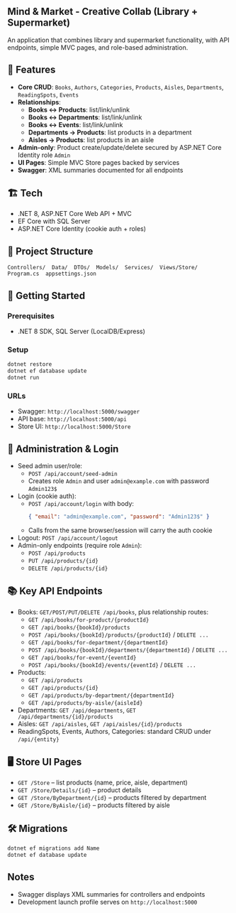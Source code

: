 ## Mind & Market - Creative Collab (Library + Supermarket)

An application that combines library and supermarket functionality, with API endpoints, simple MVC pages, and role-based administration.

## 🌟 Features

- **Core CRUD**: `Books`, `Authors`, `Categories`, `Products`, `Aisles`, `Departments`, `ReadingSpots`, `Events`
- **Relationships**:
  - **Books ↔ Products**: list/link/unlink
  - **Books ↔ Departments**: list/link/unlink
  - **Books ↔ Events**: list/link/unlink
  - **Departments → Products**: list products in a department
  - **Aisles → Products**: list products in an aisle
- **Admin-only**: Product create/update/delete secured by ASP.NET Core Identity role `Admin`
- **UI Pages**: Simple MVC Store pages backed by services
- **Swagger**: XML summaries documented for all endpoints

## 🏗️ Tech

- .NET 8, ASP.NET Core Web API + MVC
- EF Core with SQL Server
- ASP.NET Core Identity (cookie auth + roles)

## 📁 Project Structure

```
Controllers/  Data/  DTOs/  Models/  Services/  Views/Store/  Program.cs  appsettings.json
```

## 🚀 Getting Started

### Prerequisites
- .NET 8 SDK, SQL Server (LocalDB/Express)

### Setup
```bash
dotnet restore
dotnet ef database update
dotnet run
```

### URLs
- Swagger: `http://localhost:5000/swagger`
- API base: `http://localhost:5000/api`
- Store UI: `http://localhost:5000/Store`

## 🔐 Administration & Login

- Seed admin user/role:
  - `POST /api/account/seed-admin`
  - Creates role `Admin` and user `admin@example.com` with password `Admin123$`
- Login (cookie auth):
  - `POST /api/account/login` with body:
    ```json
    { "email": "admin@example.com", "password": "Admin123$" }
    ```
  - Calls from the same browser/session will carry the auth cookie
- Logout: `POST /api/account/logout`
- Admin-only endpoints (require role `Admin`):
  - `POST /api/products`
  - `PUT /api/products/{id}`
  - `DELETE /api/products/{id}`

## 📚 Key API Endpoints

- Books: `GET/POST/PUT/DELETE /api/books`, plus relationship routes:
  - `GET /api/books/for-product/{productId}`
  - `GET /api/books/{bookId}/products`
  - `POST /api/books/{bookId}/products/{productId}` / `DELETE ...`
  - `GET /api/books/for-department/{departmentId}`
  - `POST /api/books/{bookId}/departments/{departmentId}` / `DELETE ...`
  - `GET /api/books/for-event/{eventId}`
  - `POST /api/books/{bookId}/events/{eventId}` / `DELETE ...`
- Products:
  - `GET /api/products`
  - `GET /api/products/{id}`
  - `GET /api/products/by-department/{departmentId}`
  - `GET /api/products/by-aisle/{aisleId}`
- Departments: `GET /api/departments`, `GET /api/departments/{id}/products`
- Aisles: `GET /api/aisles`, `GET /api/aisles/{id}/products`
- ReadingSpots, Events, Authors, Categories: standard CRUD under `/api/{entity}`

## 🖥️ Store UI Pages

- `GET /Store` – list products (name, price, aisle, department)
- `GET /Store/Details/{id}` – product details
- `GET /Store/ByDepartment/{id}` – products filtered by department
- `GET /Store/ByAisle/{id}` – products filtered by aisle

## 🛠️ Migrations

```bash
dotnet ef migrations add Name
dotnet ef database update
```

## Notes

- Swagger displays XML summaries for controllers and endpoints
- Development launch profile serves on `http://localhost:5000`
